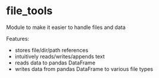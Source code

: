 # file_tools

Module to make it easier to handle files and data

Features:
- stores file/dir/path references
- intuitively reads/writes/appends text
- reads data to pandas DataFrame
- writes data from pandas DataFrame to various file types
